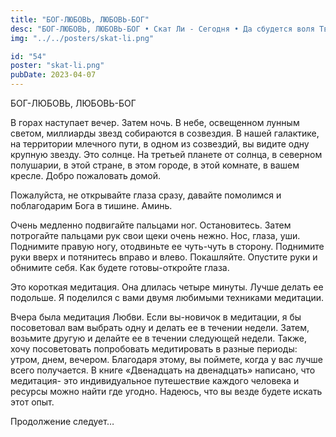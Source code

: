 ```yaml
---
title: "БОГ-ЛЮБОВЬ, ЛЮБОВЬ-БОГ"
desc: "БОГ-ЛЮБОВЬ, ЛЮБОВЬ-БОГ • Скат Ли - Сегодня • Да сбудется воля Твоя"
img: "../../posters/skat-li.png"

id: "54"
poster: "skat-li.png"
pubDate: 2023-04-07
---
```




БОГ-ЛЮБОВЬ, ЛЮБОВЬ-БОГ

В горах наступает вечер. Затем ночь. В небе, освещенном лунным светом, миллиарды звезд собираются в созвездия. В нашей галактике, на территории млечного пути, в одном из созвездий, вы видите одну крупную звезду. Это солнце. На третьей планете от солнца, в северном полушарии, в этой стране, в этом городе, в этой комнате, в вашем кресле. Добро пожаловать домой.

Пожалуйста, не открывайте глаза сразу, давайте помолимся и поблагодарим Бога в тишине. Аминь.

Очень медленно подвигайте пальцами ног. Остановитесь. Затем потрогайте пальцами рук свои щеки очень нежно. Нос, глаза, уши. Поднимите правую ногу, отодвиньте ее чуть-чуть в сторону. Поднимите руки вверх и потянитесь вправо и влево. Покашляйте. Опустите руки и обнимите себя. Как будете готовы-откройте глаза.

Это короткая медитация. Она длилась четыре минуты. Лучше делать ее подольше. Я поделился с вами двумя любимыми техниками медитации.

Вчера была медитация Любви. Если вы-новичок в медитации, я бы посоветовал вам выбрать одну и делать ее в течении недели. Затем, возьмите другую и делайте ее в течении следующей недели. Также, хочу посоветовать попробовать медитировать в разные периоды: утром, днем, вечером. Благодаря этому, вы поймете, когда у вас лучше всего получается. В книге «Двенадцать на двенадцать» написано, что медитация- это индивидуальное путешествие каждого человека и ресурсы можно найти где угодно. Надеюсь, что вы везде будете искать этот опыт.

Продолжение следует…




